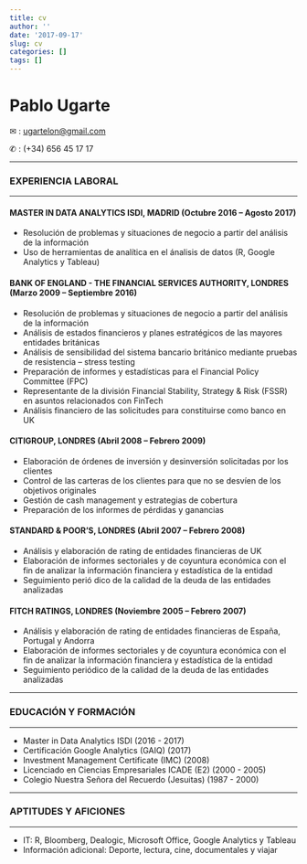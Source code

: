 ```yaml
---
title: cv
author: ''
date: '2017-09-17'
slug: cv
categories: []
tags: []
---
```


# Pablo Ugarte

 ✉ : ugartelon@gmail.com 
 
 ✆ : (+34) 656 45 17 17  
 
***
### EXPERIENCIA LABORAL
***

#### MASTER IN DATA ANALYTICS ISDI, MADRID (Octubre 2016 – Agosto 2017)

* Resolución de problemas y situaciones de negocio a partir del análisis de la información
* Uso de herramientas de analítica en el ánalisis de datos (R, Google Analytics y Tableau) 


#### BANK OF ENGLAND - THE FINANCIAL SERVICES AUTHORITY, LONDRES (Marzo 2009 – Septiembre 2016)

* Resolución de problemas y situaciones de negocio a partir del análisis de la información
* Análisis de estados financieros y planes estratégicos de las mayores entidades británicas
* Análisis de sensibilidad del sistema bancario británico mediante pruebas de resistencia –
stress testing
* Preparación de informes y estadı́sticas para el Financial Policy Committee (FPC)
* Representante de la división Financial Stability, Strategy & Risk (FSSR) en asuntos
relacionados con FinTech
* Análisis financiero de las solicitudes para constituirse como banco en UK

#### CITIGROUP, LONDRES  (Abril 2008 – Febrero 2009)

* Elaboración de órdenes de inversión y desinversión solicitadas por los clientes
* Control de las carteras de los clientes para que no se desvı́en de los objetivos originales
* Gestión de cash management y estrategias de cobertura
* Preparación de los informes de pérdidas y ganancias

#### STANDARD & POOR’S, LONDRES (Abril 2007 – Febrero 2008)

* Análisis y elaboración de rating de entidades financieras de UK
* Elaboración de informes sectoriales y de coyuntura económica con el fin de analizar la
información financiera y estadı́stica de la entidad
* Seguimiento perió dico de la calidad de la deuda de las entidades analizadas

#### FITCH RATINGS, LONDRES (Noviembre 2005 – Febrero 2007)

* Análisis y elaboración de rating de entidades financieras de España, Portugal y Andorra
* Elaboración de informes sectoriales y de coyuntura económica con el fin de analizar la
información financiera y estadı́stica de la entidad
* Seguimiento periódico de la calidad de la deuda de las entidades analizadas

***
### EDUCACIÓN Y FORMACIÓN
***

* Master in Data Analytics ISDI (2016 - 2017)
* Certificación Google Analytics (GAIQ) (2017)
* Investment Management Certificate (IMC) (2008)
* Licenciado en Ciencias Empresariales ICADE (E2) (2000 - 2005)
* Colegio Nuestra Señora del Recuerdo (Jesuitas) (1987 - 2000)

***
### APTITUDES Y AFICIONES
***

* IT: R, Bloomberg, Dealogic, Microsoft Office, Google Analytics y Tableau
* Información adicional: Deporte, lectura, cine, documentales y viajar